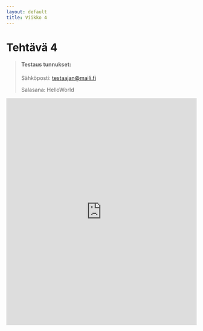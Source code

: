 ```yaml
---
layout: default
title: Viikko 4
---
```

# Tehtävä 4
> #### Testaus tunnukset:
> Sähköposti: testaajan@maili.fi
>
> Salasana: HelloWorld



<iframe src="https://timopoyhonen.github.io/DIG001AS3A-3002/vko4/index.html" width="100%" height="600" style="border:none;"></iframe>
